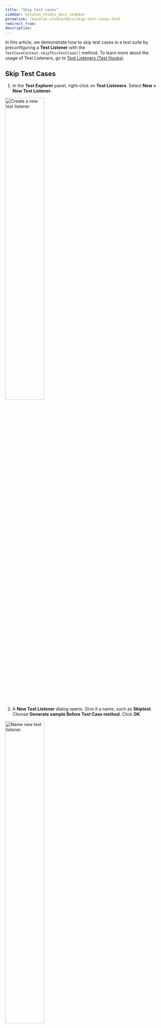 ```yaml
---
title: "Skip test cases"
sidebar: katalon_studio_docs_sidebar
permalink: /katalon-studio/docs/skip-test-cases.html
redirect_from:
description:
---
```


In this article, we demonstrate how to skip test cases in a test suite by preconfiguring a **Test Listener** with the `TestCaseContext.skipThisTestCase()` method. To learn more about the usage of Test Listeners, go to [Test Listeners (Test Hooks)](https://docs.katalon.com/katalon-studio/docs/fixtures-listeners.html#test-listeners-test-hooks).

## Skip Test Cases

1. In the **Test Explorer** panel, right-click on **Test Listeners**. Select **New > New Test Listener**. 
   
<img src="https://github.com/katalon-studio/docs-images/raw/4edfbc46044bc17f1d039c925c34230ed76357e1/katalon-studio/docs/test-listeners-test-hooks/image2017-12-5-103A353A3.png" width="50%" alt="Create a new test listener">

2. A **New Test Listener** dialog opens. Give it a name, such as **Skiptest**. Choose **Generate sample Before Test Case method**. Click **OK**.

<img src="https://github.com/katalon-studio/docs-images/raw/master/katalon-studio/docs/skip-test-cases/KS-SKIP-Create-Skiptest-Listener.png" width="50%" alt="Name new test listener">

Katalon Studio generates a sample template with the necessary annotations, libraries and supported functions as below:

```groovy
import internal.GlobalVariable as GlobalVariable

import com.kms.katalon.core.annotation.BeforeTestCase
import com.kms.katalon.core.annotation.BeforeTestSuite
import com.kms.katalon.core.annotation.AfterTestCase
import com.kms.katalon.core.annotation.AfterTestSuite
import com.kms.katalon.core.context.TestCaseContext
import com.kms.katalon.core.context.TestSuiteContext

class Skiptest {
	/**
	 * Executes before every test case starts.
	 * @param testCaseContext related information of the executed test case.
	 */
	@BeforeTestCase
	def sampleBeforeTestCase(TestCaseContext testCaseContext) {
	println testCaseContext.getTestCaseId()
	println testCaseContext.getTestCaseVariables()
}
```


3. Use the `TestCaseContext.skipThisTestCase()` method to skip test cases. See also [skipThisTestCase()](https://docs.katalon.com/javadoc/com/kms/katalon/core/context/TestCaseContext.html#skipThisTestCase()).
   
Inside the **Skiptest** Listener, copy and paste the following code under the generated sample template.
   
```groovy

// To check for the desired condition and skip the test case if true.
if(inputyourconditionhere)
{   testCaseContext.skipThisTestCase()
}
```

4. Return to your test suite and run it. Check the results in the **Results** tab to see the final status of your tests.

> Note:
>
> Katalon Studio supports exporting test reports in **HTML**, **CSV**, **PDF** and **JUnit**. You can learn more about exporting reports here: [Generate reports](https://docs.katalon.com/katalon-studio/docs/test-suite-report.html#automatically-generate-reports).

## Example:

In this example, we want to skip the Test Case named: "Google" in a test suite.
We input the following sample code in the **Skiptest** Listener:

```groovy
class Skiptest {
	/**
	 * Executes before every test case starts.
	 * @param testCaseContext related information of the executed test case.
	 */
	@BeforeTestCase
	def sampleBeforeTestCase(TestCaseContext testCaseContext) {
    println testCaseContext.getTestCaseId()
	println testCaseContext.getTestCaseVariables()
	if ((testCaseContext.getTestCaseId()) == "Test Cases/Google") 
		{	testCaseContext.skipThisTestCase()
		}
}
```
Check the results after running the Test Suite. Katalon successfully skips the test case named: "Google".

<img src="https://github.com/katalon-studio/docs-images/raw/8dc7e1d66cd0fe2719aaeabc91d5040ede4bb2aa/katalon-studio/docs/skip-test-cases/KS-SKIP-Results-after-skipping-test-cases.png" width="70%" alt="Results after skipping test case">